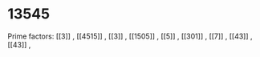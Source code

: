 # 13545

Prime factors: [[3]] , [[4515]] , [[3]] , [[1505]] , [[5]] , [[301]] , [[7]] , [[43]] , [[43]] , 